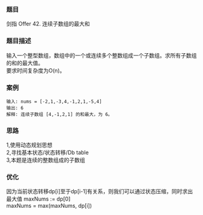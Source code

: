 ### 题目 
剑指 Offer 42. 连续子数组的最大和

### 题目描述

输入一个整型数组，数组中的一个或连续多个整数组成一个子数组。求所有子数组的和的最大值。  
要求时间复杂度为O(n)。

### 案例
```golang
输入: nums = [-2,1,-3,4,-1,2,1,-5,4]
输出: 6
解释: 连续子数组 [4,-1,2,1] 的和最大，为 6。
```

### 思路
1,使用动态规划思想  
2,寻找基本状态/状态转移/Db table  
3,本题是连续的整数组成的子数组  

### 优化
因为当前状态转移dp[i]至于dp[i-1]有关系，则我们可以通过状态压缩，同时求出最大值
maxNums := dp[0]  
maxNums = max(maxNums, dp[i]) 


